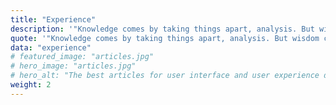 ```yaml
---
title: "Experience"
description: '"Knowledge comes by taking things apart, analysis. But wisdom comes by putting things together." - John A. Morrison'
quote: '"Knowledge comes by taking things apart, analysis. But wisdom comes by putting things together." - John A. Morrison'
data: "experience"
# featured_image: "articles.jpg"
# hero_image: "articles.jpg"
# hero_alt: "The best articles for user interface and user experience design."
weight: 2
---
```


